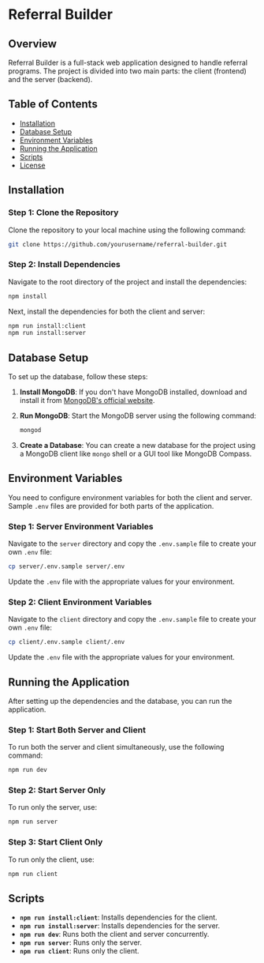 
# Referral Builder

## Overview
Referral Builder is a full-stack web application designed to handle referral programs. The project is divided into two main parts: the client (frontend) and the server (backend).

## Table of Contents
- [Installation](#installation)
- [Database Setup](#database-setup)
- [Environment Variables](#environment-variables)
- [Running the Application](#running-the-application)
- [Scripts](#scripts)
- [License](#license)

## Installation

### Step 1: Clone the Repository
Clone the repository to your local machine using the following command:

```bash
git clone https://github.com/yourusername/referral-builder.git
```

### Step 2: Install Dependencies
Navigate to the root directory of the project and install the dependencies:

```bash
npm install
```

Next, install the dependencies for both the client and server:

```bash
npm run install:client
npm run install:server
```

## Database Setup

To set up the database, follow these steps:

1. **Install MongoDB**: If you don't have MongoDB installed, download and install it from [MongoDB's official website](https://www.mongodb.com/try/download/community).

2. **Run MongoDB**: Start the MongoDB server using the following command:

    ```bash
    mongod
    ```

3. **Create a Database**: You can create a new database for the project using a MongoDB client like `mongo` shell or a GUI tool like MongoDB Compass.

## Environment Variables

You need to configure environment variables for both the client and server. Sample `.env` files are provided for both parts of the application.

### Step 1: Server Environment Variables
Navigate to the `server` directory and copy the `.env.sample` file to create your own `.env` file:

```bash
cp server/.env.sample server/.env
```

Update the `.env` file with the appropriate values for your environment.

### Step 2: Client Environment Variables
Navigate to the `client` directory and copy the `.env.sample` file to create your own `.env` file:

```bash
cp client/.env.sample client/.env
```

Update the `.env` file with the appropriate values for your environment.

## Running the Application

After setting up the dependencies and the database, you can run the application.

### Step 1: Start Both Server and Client
To run both the server and client simultaneously, use the following command:

```bash
npm run dev
```

### Step 2: Start Server Only
To run only the server, use:

```bash
npm run server
```

### Step 3: Start Client Only
To run only the client, use:

```bash
npm run client
```

## Scripts

- **`npm run install:client`**: Installs dependencies for the client.
- **`npm run install:server`**: Installs dependencies for the server.
- **`npm run dev`**: Runs both the client and server concurrently.
- **`npm run server`**: Runs only the server.
- **`npm run client`**: Runs only the client.
